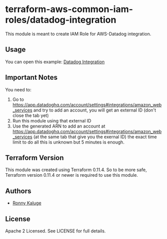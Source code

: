 terraform-aws-common-iam-roles/datadog-integration
==================================================

This module is meant to create IAM Role for AWS-Datadog integration.

Usage
-----

You can open this example: 
[Datadog Integration](https://github.com/traveloka/terraform-aws-common-iam-roles/tree/master/examples/datadog-integration)

Important Notes
---------------

You need to:
1. Go to https://app.datadoghq.com/account/settings#integrations/amazon_web_services and try to add an account, you will get an external ID (don't close the tab yet)
2. Run this module using that external ID
3. Use the generated ARN to add an account at https://app.datadoghq.com/account/settings#integrations/amazon_web_services (at the same tab that give you the exernal ID)
the exact time limit to do all this is unknown but 5 minutes is enough.


Terraform Version
-----------------

This module was created using Terraform 0.11.4.
So to be more safe, Terraform version 0.11.4 or newer is required to use this module.


Authors
-------

* [Ronny Kaluge](https://github.com/ronny-kaluge)

License
-------

Apache 2 Licensed. See LICENSE for full details.
